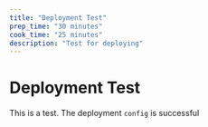 ```yaml
---
title: "Deployment Test"
prep_time: "30 minutes"
cook_time: "25 minutes"
description: "Test for deploying"
---
```


# Deployment Test

This is a test. The deployment `config` is successful
